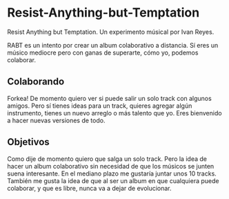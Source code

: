 Resist-Anything-but-Temptation
==============================

Resist Anything but Temptation. Un experimento músical por Ivan Reyes.

RABT es un intento por crear un album colaborativo a distancia. Sí eres un músico mediocre pero con ganas de superarte, cómo yo, podemos colaborar.

Colaborando
-----------

Forkea! De momento quiero ver si puede salir un solo track con algunos amigos. Pero sí tienes ideas para un track, quieres agregar algún instrumento, tienes un nuevo arreglo o más talento que yo. Eres bienvenido a hacer nuevas versiones de todo.

Objetivos
---------

Como dije de momento quiero que salga un solo track. Pero la idea de hacer un album colaborativo sin necesidad de que los músicos se junten suena interesante. En el mediano plazo me gustaría juntar unos 10 tracks. También me gusta la idea de que al ser un album en que cualquiera puede colaborar, y que es libre, nunca va a dejar de evolucionar.
